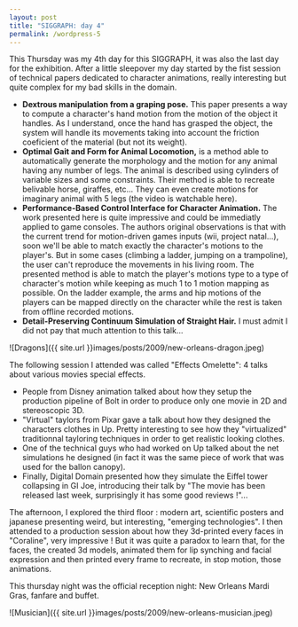 ```yaml
---
layout: post
title: "SIGGRAPH: day 4"
permalink: /wordpress-5
---
```


This Thursday was my 4th day for this SIGGRAPH, it was also the last day for the exhibition. After a little sleepover my day started by the fist session of technical papers dedicated to character animations, really interesting but quite complex for my bad skills in the domain.
 - **Dextrous manipulation from a graping pose.** This paper presents a way to compute a character's hand motion from the motion of the object it handles. As I understand, once the hand has grasped the object, the system will handle its movements taking into account the friction coeficient of the material (but not its weight).
 - **Optimal Gait and Form for Animal Locomotion,** is a method able to automatically generate the morphology and the motion for any animal having any number of legs. The animal is described using cylinders of variable sizes and some constraints. Their method is able to recreate belivable horse, giraffes, etc... They can even create motions for imaginary animal with 5 legs (the video is watchable here).
 - **Performance-Based Control Interface for Character Animation.** The work presented here is quite impressive and could be immediatly applied to game consoles. The authors original observations is that with the current trend for motion-driven games inputs (wii, project natal...), soon we'll be able to match exactly the character's motions to the player's. But in some cases (climbing a ladder, jumping on a trampoline), the user can't reproduce the movements in his living room. The presented method is able to match the player's motions type to a type of character's motion while keeping as much 1 to 1 motion mapping as possible. On the ladder example, the arms and hip motions of the players can be mapped directly on the character while the rest is taken from offline recorded motions.
 - **Detail-Preserving Continuum Simulation of Straight Hair.** I must admit I did not pay that much attention to this talk...
 
 ![Dragons]({{ site.url }}images/posts/2009/new-orleans-dragon.jpeg)
 
The following session I attended was called "Effects Omelette": 4 talks about various movies special effects.
 - People from Disney animation talked about how they setup the production pipeline of Bolt in order to produce only one movie in 2D and stereoscopic 3D.
 - "Virtual" taylors from Pixar gave a talk about how they designed the characters clothes in Up. Pretty interesting to see how they "virtualized" traditionnal tayloring techniques in order to get realistic looking clothes.
 - One of the technical guys who had worked on Up talked about the net simulations he designed (in fact it was the same piece of work that was used for the ballon canopy).
 - Finally, Digital Domain presented how they simulate the Eiffel tower collapsing in GI Joe, introducing their talk by "The movie has been released last week, surprisingly it has some good reviews !"...
 
The afternoon, I explored the third floor : modern art, scientific posters and japanese presenting weird, but interesting, "emerging technologies". I then attended to a production session about how they 3d-printed every faces in "Coraline", very impressive ! But it was quite a paradox to learn that, for the faces, the created 3d models, animated them for lip synching and facial expression and then printed every frame to recreate, in stop motion, those animations.
 
This thursday night was the official reception night: New Orleans Mardi Gras, fanfare and buffet.

![Musician]({{ site.url }}images/posts/2009/new-orleans-musician.jpeg)